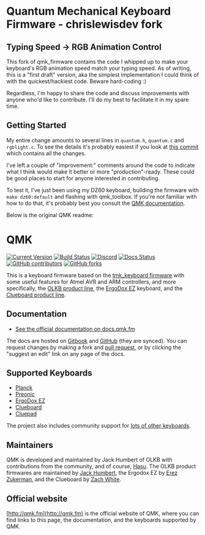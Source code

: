 # Quantum Mechanical Keyboard Firmware - chrislewisdev fork

## Typing Speed -> RGB Animation Control

This fork of qmk_firmware contains the code I whipped up to make your keyboard's RGB animation speed match your typing speed. As of writing, this is a "first draft" version, aka the simplest implementation I could think of with the quickest/hackiest code. Beware hard-coding :)

Regardless, I'm happy to share the code and discuss improvements with anyone who'd like to contribute. I'll do my best to facilitate it in my spare time.

## Getting Started

My entire change amounts to several lines in `quantum.h`, `quantum.c` and `rgblight.c`. To see the details it's probably easiest if you look at [this commit](https://github.com/chrislewisdev/qmk_firmware/commit/2d3fbc5d0ad70309ede5cdeb9cf84380fd69baae) which contains all the changes.

I've left a couple of "Improvement:" comments around the code to indicate what I think would make it better or more "production"-ready. These could be good places to start for anyone interested in contributing.

To test it, I've just been using my DZ60 keyboard, building the firmware with `make dz60:default` and flashing with qmk_toolbox. If you're not familiar with how to do that, it's probably best you consult the [QMK documentation](https://docs.qmk.fm/#/).

Below is the original QMK readme:

# QMK

[![Current Version](https://img.shields.io/github/tag/qmk/qmk_firmware.svg)](https://github.com/qmk/qmk_firmware/tags)
[![Build Status](https://travis-ci.org/qmk/qmk_firmware.svg?branch=master)](https://travis-ci.org/qmk/qmk_firmware)
[![Discord](https://img.shields.io/discord/440868230475677696.svg)](https://discord.gg/Uq7gcHh)
[![Docs Status](https://img.shields.io/badge/docs-ready-orange.svg)](https://docs.qmk.fm)
[![GitHub contributors](https://img.shields.io/github/contributors/qmk/qmk_firmware.svg)](https://github.com/qmk/qmk_firmware/pulse/monthly)
[![GitHub forks](https://img.shields.io/github/forks/qmk/qmk_firmware.svg?style=social&label=Fork)](https://github.com/qmk/qmk_firmware/)

This is a keyboard firmware based on the [tmk\_keyboard firmware](http://github.com/tmk/tmk_keyboard) with some useful features for Atmel AVR and ARM controllers, and more specifically, the [OLKB product line](https://olkb.com), the [ErgoDox EZ](http://www.ergodox-ez.com) keyboard, and the [Clueboard product line](http://clueboard.co/).

## Documentation

* [See the official documentation on docs.qmk.fm](https://docs.qmk.fm)

The docs are hosted on [Gitbook](https://www.gitbook.com/book/qmk/firmware/details) and [GitHub](/docs/) (they are synced). You can request changes by making a fork and [pull request](https://github.com/qmk/qmk_firmware/pulls), or by clicking the "suggest an edit" link on any page of the docs.

## Supported Keyboards

* [Planck](/keyboards/planck/)
* [Preonic](/keyboards/preonic/)
* [ErgoDox EZ](/keyboards/ergodox_ez/)
* [Clueboard](/keyboards/clueboard/)
* [Cluepad](/keyboards/clueboard/17/)

The project also includes community support for [lots of other keyboards](/keyboards/).

## Maintainers

QMK is developed and maintained by Jack Humbert of OLKB with contributions from the community, and of course, [Hasu](https://github.com/tmk). The OLKB product firmwares are maintained by [Jack Humbert](https://github.com/jackhumbert), the Ergodox EZ by [Erez Zukerman](https://github.com/ezuk), and the Clueboard by [Zach White](https://github.com/skullydazed).

## Official website

[http://qmk.fm](http://qmk.fm) is the official website of QMK, where you can find links to this page, the documentation, and the keyboards supported by QMK.
